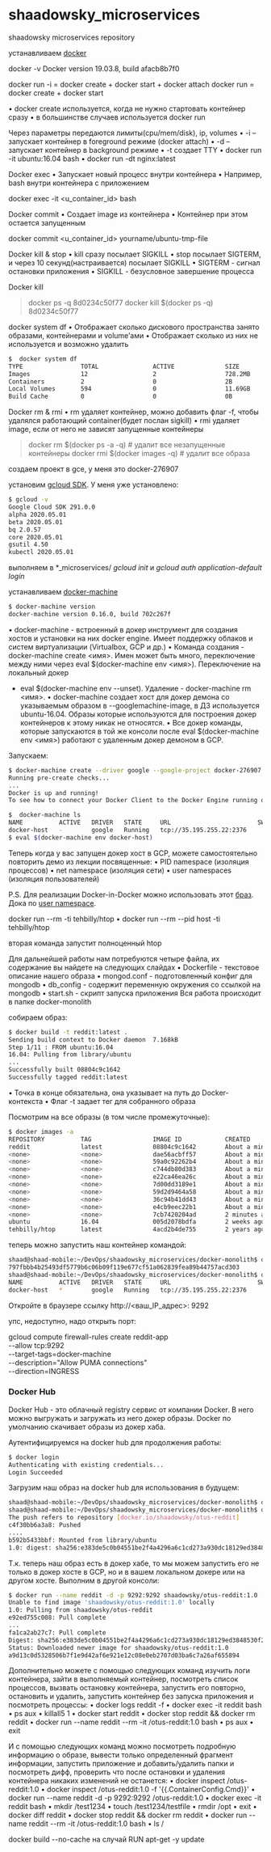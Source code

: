 # shaadowsky_microservices
shaadowsky microservices repository

устанавливаем [docker](https://docs.docker.com/engine/installation/linux/docker-ce/ubuntu/)

 docker -v
Docker version 19.03.8, build afacb8b7f0

docker run -i = docker create + docker start +
docker attach
docker run = docker create + docker start 

• docker create используется, когда не нужно
стартовать контейнер сразу
• в большинстве случаев используется docker run

Через параметры передаются лимиты(cpu/mem/disk), ip,
volumes
• -i – запускает контейнер в foreground режиме (docker attach)
• -d – запускает контейнер в background режиме
• -t создает TTY
• docker run -it ubuntu:16.04 bash
• docker run -dt nginx:latest

Docker exec
• Запускает новый процесс внутри контейнера
• Например, bash внутри контейнера с
приложением

docker exec -it <u_container_id> bash 

Docker commit
• Создает image из контейнера
• Контейнер при этом остается запущенным

 docker commit <u_container_id> yourname/ubuntu-tmp-file

 Docker kill & stop
• kill сразу посылает SIGKILL
• stop посылает SIGTERM, и через 10
секунд(настраивается) посылает SIGKILL
• SIGTERM - сигнал остановки приложения
• SIGKILL - безусловное завершение процесса

Docker kill
>docker ps -q
8d0234c50f77
>docker kill $(docker ps -q)
8d0234c50f77

docker system df
• Отображает сколько дискового пространства
занято образами, контейнерами и volume’ами
• Отображает сколько из них не используется и
возможно удалить

```bash
$  docker system df
TYPE                TOTAL               ACTIVE              SIZE                RECLAIMABLE
Images              12                  2                   728.2MB             725.2MB (99%)
Containers          2                   0                   2B                  2B (100%)
Local Volumes       594                 0                   11.69GB             11.69GB (100%)
Build Cache         0                   0                   0B                  0B
```

Docker rm & rmi
• rm удаляет контейнер, можно добавить флаг -f,
чтобы удалялся работающий container(будет
послан sigkill)
• rmi удаляет image, если от него не зависят
запущенные контейнеры

> docker rm $(docker ps -a -q) # удалит все незапущенные контейнеры
>docker rmi $(docker images -q) # удалит все образа

создаем проект в gce, у меня это docker-276907

установим [gcloud SDK](https://cloud.google.com/sdk/). У меня уже установлено:

```bash
$ gcloud -v
Google Cloud SDK 291.0.0
alpha 2020.05.01
beta 2020.05.01
bq 2.0.57
core 2020.05.01
gsutil 4.50
kubectl 2020.05.01
```

выполняем в *_microservices/ _gcloud init_ и _gcloud auth application-default login_

устанавливаем [docker-machine](https://docs.docker.com/machine/install-machine/)

```bash
$ docker-machine version
docker-machine version 0.16.0, build 702c267f
```

• docker-machine - встроенный в докер инструмент для создания хостов и установки на
них docker engine. Имеет поддержку облаков и систем виртуализации (Virtualbox, GCP и
др.)
• Команда создания - docker-machine create <имя>. Имен может быть много, переключение
между ними через eval $(docker-machine env <имя>). Переключение на локальный докер
- eval $(docker-machine env --unset). Удаление - docker-machine rm <имя>.
• docker-machine создает хост для докер демона со указываемым образом в --googlemachine-image, в ДЗ используется ubuntu-16.04. Образы которые используются для
построения докер контейнеров к этому никак не относятся.
• Все докер команды, которые запускаются в той же консоли после eval $(docker-machine
env <имя>) работают с удаленным докер демоном в GCP.

Запускаем:

```bash
$ docker-machine create --driver google --google-project docker-276907 --google-machine-image https://www.googleapis.com/compute/v1/projects/ubuntu-os-cloud/global/images/family/ubuntu-1604-lts --google-machine-type n1-standard-1 --google-zone europe-west1-b docker-host
Running pre-create checks...
...
Docker is up and running!
To see how to connect your Docker Client to the Docker Engine running on this virtual machine, run: docker-machine env docker-host

$  docker-machine ls
NAME          ACTIVE   DRIVER   STATE     URL                        SWARM   DOCKER     ERRORS
docker-host   -        google   Running   tcp://35.195.255.22:2376           v19.03.8   
$ eval $(docker-machine env docker-host)
```

Теперь когда у вас запущен докер хост в GCP,
можете самостоятельно повторить демо из лекции
посвященные:
• PID namespace (изоляция процессов)
• net namespace (изоляция сети)
• user namespaces (изоляция пользователей)

P.S. Для реализации Docker-in-Docker можно
использовать этот [браз](https://github.com/jpetazzo/dind). Дока по [user namespace](https://docs.docker.com/engine/security/userns-remap/).

docker run --rm -ti tehbilly/htop
• docker run --rm --pid host -ti tehbilly/htop

вторая команда запустит полноценный htop

Для дальнейшей работы нам потребуются четыре файла,
их содержание вы найдете на следующих слайдах
• Dockerfile - текстовое описание нашего образа
• mongod.conf - подготовленный конфиг для mongodb
• db_config - содержит переменную окружения со
ссылкой на mongodb
• start.sh - скрипт запуска приложения
Вся работа происходит в папке docker-monolith

собираем образ:

```bash
$ docker build -t reddit:latest .
Sending build context to Docker daemon  7.168kB
Step 1/11 : FROM ubuntu:16.04
16.04: Pulling from library/ubuntu
...
Successfully built 08804c9c1642
Successfully tagged reddit:latest
```

• Точка в конце обязательна, она указывает на путь
до Docker-контекста
• Флаг -t задает тег для собранного образа

Посмотрим на все образы (в том числе
промежуточные):

```bash
$ docker images -a
REPOSITORY          TAG                 IMAGE ID            CREATED              SIZE
reddit              latest              08804c9c1642        About a minute ago   695MB
<none>              <none>              dae56acbff57        About a minute ago   695MB
<none>              <none>              59a0c92262b4        About a minute ago   695MB
<none>              <none>              c744db80d383        About a minute ago   648MB
<none>              <none>              e22ca46ea26c        About a minute ago   648MB
<none>              <none>              7d00dd3189e1        About a minute ago   648MB
<none>              <none>              59d2d9464a58        About a minute ago   648MB
<none>              <none>              36c94b41dd43        About a minute ago   647MB
<none>              <none>              e4cb9eec22b1        About a minute ago   644MB
<none>              <none>              7cb7420204ad        2 minutes ago        151MB
ubuntu              16.04               005d2078bdfa        2 weeks ago          125MB
tehbilly/htop       latest              4acd2b4de755        2 years ago          6.91MB
```

теперь можно запустить наш
контейнер командой:

```bash
shaad@shaad-mobile:~/DevOps/shaadowsky_microservices/docker-monolith$ docker run --name reddit -d --network=host reddit:latest
797fbbb4b25493df5779b6c06b09f119e677cf51a062839fea89b44757acd303
shaad@shaad-mobile:~/DevOps/shaadowsky_microservices/docker-monolith$ docker-machine ls
NAME          ACTIVE   DRIVER   STATE     URL                        SWARM   DOCKER     ERRORS
docker-host   *        google   Running   tcp://35.195.255.22:2376           v19.03.8   
```

Откройте в браузере ссылку http://<ваш_IP_адрес>:
9292

упс, недоступно, надо открыть порт:

gcloud compute firewall-rules create reddit-app \
 --allow tcp:9292 \
 --target-tags=docker-machine \
 --description="Allow PUMA connections" \
 --direction=INGRESS

### Docker Hub

Docker Hub - это облачный registry сервис от
компании Docker. В него можно выгружать и
загружать из него докер образы. Docker по
умолчанию скачивает образы из докер хаба. 

Аутентифицируемся на docker hub для
продолжения работы:

```bash
$ docker login
Authenticating with existing credentials...
Login Succeeded
```

Загрузим наш образ на docker hub для
использования в будущем:

```bash
shaad@shaad-mobile:~/DevOps/shaadowsky_microservices/docker-monolith$ docker tag reddit:latest shaadowsky/otus-reddit:1.0
shaad@shaad-mobile:~/DevOps/shaadowsky_microservices/docker-monolith$ docker push shaadowsky/otus-reddit:1.0
The push refers to repository [docker.io/shaadowsky/otus-reddit]
c4f30bb6a3a8: Pushed 
....
b592b5433bbf: Mounted from library/ubuntu 
1.0: digest: sha256:e383de5c0b04551be2f4a4296a6c1cd273a930dc18129ed3848530f28dfa1ba6 size: 3035
```

Т.к. теперь наш образ есть в докер хабе, то мы
можем запустить его не только в докер хосте в
GCP, но и в вашем локальном докере или на
другом хосте.
Выполним в другой консоли:

```bash
$ docker run --name reddit -d -p 9292:9292 shaadowsky/otus-reddit:1.0
Unable to find image 'shaadowsky/otus-reddit:1.0' locally
1.0: Pulling from shaadowsky/otus-reddit
e92ed755c008: Pull complete 
...
fa1ca2ab27c7: Pull complete 
Digest: sha256:e383de5c0b04551be2f4a4296a6c1cd273a930dc18129ed3848530f28dfa1ba6
Status: Downloaded newer image for shaadowsky/otus-reddit:1.0
a9d13c0d5328506b7f1e9d42af6e921e12c08e0eb2707d03ba6c7a26af655894
```

Дополнительно можете с помощью следующих команд изучить логи
контейнера, зайти в выполняемый контейнер, посмотреть список
процессов, вызвать остановку контейнера, запустить его повторно,
остановить и удалить, запустить контейнер без запуска приложения
и посмотреть процессы:
• docker logs reddit -f
• docker exec -it reddit bash
• ps aux
• killall5 1
• docker start reddit
• docker stop reddit && docker rm reddit
• docker run --name reddit --rm -it <your-login>/otus-reddit:1.0 bash
• ps aux
• exit

И с помощью следующих команд можно посмотреть подробную информацию о
образе, вывести только определенный фрагмент информации, запустить
приложение и добавить/удалить папки и посмотреть дифф, проверить что
после остановки и удаления контейнера никаких изменений не останется:
• docker inspect <your-login>/otus-reddit:1.0
• docker inspect <your-login>/otus-reddit:1.0 -f '{{.ContainerConfig.Cmd}}'
• docker run --name reddit -d -p 9292:9292 <your-login>/otus-reddit:1.0
• docker exec -it reddit bash
• mkdir /test1234
• touch /test1234/testfile
• rmdir /opt
• exit
• docker diff reddit
• docker stop reddit && docker rm reddit
• docker run --name reddit --rm -it <your-login>/otus-reddit:1.0 bash
• ls /

docker build --no-cache на случай RUN apt-get -y update

